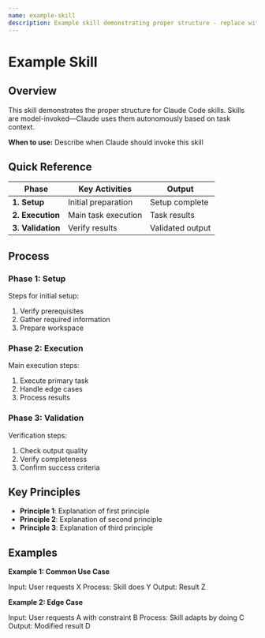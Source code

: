 ```yaml
---
name: example-skill
description: Example skill demonstrating proper structure - replace with your skill's purpose
---
```


# Example Skill

## Overview

This skill demonstrates the proper structure for Claude Code skills. Skills are model-invoked—Claude uses them autonomously based on task context.

**When to use:** Describe when Claude should invoke this skill

## Quick Reference

| Phase | Key Activities | Output |
|-------|---------------|--------|
| **1. Setup** | Initial preparation | Setup complete |
| **2. Execution** | Main task execution | Task results |
| **3. Validation** | Verify results | Validated output |

## Process

### Phase 1: Setup

Steps for initial setup:

1. Verify prerequisites
2. Gather required information
3. Prepare workspace

### Phase 2: Execution

Main execution steps:

1. Execute primary task
2. Handle edge cases
3. Process results

### Phase 3: Validation

Verification steps:

1. Check output quality
2. Verify completeness
3. Confirm success criteria

## Key Principles

- **Principle 1**: Explanation of first principle
- **Principle 2**: Explanation of second principle
- **Principle 3**: Explanation of third principle

## Examples

**Example 1: Common Use Case**

Input: User requests X
Process: Skill does Y
Output: Result Z

**Example 2: Edge Case**

Input: User requests A with constraint B
Process: Skill adapts by doing C
Output: Modified result D
